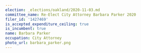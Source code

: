 ```yaml
---
election: _elections/oakland/2020-11-03.md
committee_name: Re-Elect City Attorney Barbara Parker 2020
filer_id: '1427469'
is_accepted_expenditure_ceiling: true
is_incumbent: true
name: Barbara Parker
occupation: City Attorney
photo_url: barbara_parker.png
---
```

